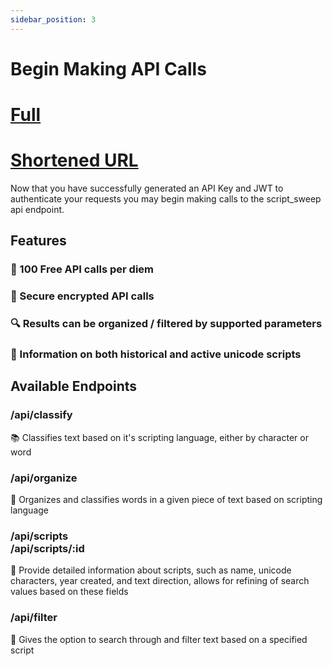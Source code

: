 ```yaml
---
sidebar_position: 3
---
```


# Begin Making API Calls

# [Full](https://script-sweep-loele2hdfa-uc.a.run.app "Full URL")
# [Shortened URL](https://tinyurl.com/4zh9cjzb "Shortened URL")
Now that you have successfully generated an API Key and JWT to authenticate your requests you may begin making calls to the script_sweep api endpoint.
## Features
### 💯 100 Free API calls per diem
### 🔑 Secure encrypted API calls
### 🔍 Results can be organized / filtered by supported parameters
### 🐫 Information on both historical and active unicode scripts


## Available Endpoints
### /api/classify
📚 Classifies text based on it's scripting language, either by character or word
### /api/organize
📑 Organizes and classifies words in a given piece of text based on scripting language
### /api/scripts <br /> /api/scripts/:id
📜 Provide detailed information about scripts, such as name, unicode characters, year created, and text direction, allows for refining of search values based on these fields
### /api/filter
🔎 Gives the option to search through and filter text based on a specified script
